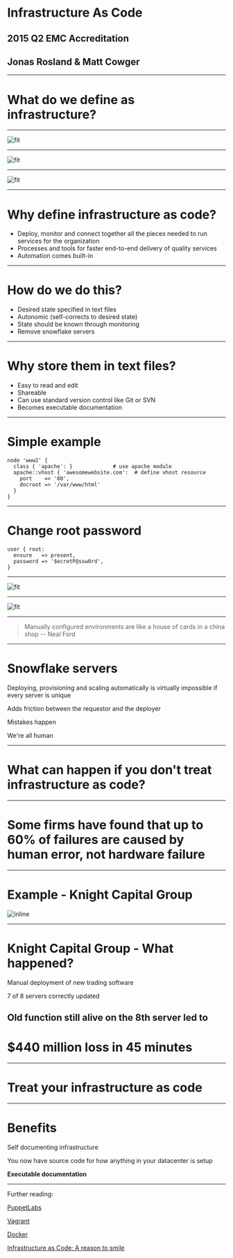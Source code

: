 # Infrastructure As Code
## 2015 Q2 EMC Accreditation
## Jonas Rosland & Matt Cowger

---

# What do we define as infrastructure?

---

![fit](images/what-is-infra.001.png)

---

![fit](images/what-is-infra.002.png)

---

![fit](images/what-is-infra.003.png)

---

# Why define infrastructure as code?

 - Deploy, monitor and connect together all the pieces needed to run services for the organization
 - Processes and tools for faster end-to-end delivery of quality services
 - Automation comes built-in

---

# How do we do this?

 - Desired state specified in text files
 - Autonomic (self-corrects to desired state)
 - State should be known through monitoring
 - Remove snowflake servers

---

# Why store them in text files?

 - Easy to read and edit
 - Shareable
 - Can use standard version control like Git or SVN
 - Becomes executable documentation

---

# Simple example

```
node 'www2' {
  class { 'apache': }             # use apache module
  apache::vhost { 'awesomewebsite.com':  # define vhost resource
    port    => '80',
    docroot => '/var/www/html'
  }
}
```

---

# Change root password

```
user { root:
  ensure   => present,
  password => '$ecretP@ssw0rd',
}
```

---

![fit](https://puppetlabs.com/wp-content/uploads/2012/03/PL_dataflow_notitle.png)

---

![fit](http://upload.wikimedia.org/wikipedia/commons/1/19/SDLC_-_Software_Development_Life_Cycle.jpg)

---

> Manually configured environments are like a house of cards in a china shop
-- Neal Ford

---

# Snowflake servers

Deploying, provisioning and scaling automatically is virtually impossible if every server is unique

Adds friction between the requestor and the deployer

Mistakes happen

We're all human

---

# What can happen if you don't treat infrastructure as code?

---

# Some firms have found that up to 60% of failures are caused by human error, not hardware failure

---

# Example - Knight Capital Group

![inline](https://infocus.emc.com/wp-content/uploads/2012/08/KCG.jpg)

---

# Knight Capital Group - What happened?

Manual deployment of new trading software

7 of 8 servers correctly updated

## Old function still alive on the 8th server led to
# $440 million loss in 45 minutes

---

# **Treat your infrastructure as code**

---

# Benefits

Self documenting infrastructure

You now have source code for how anything in your datacenter is setup

**Executable documentation**

---

Further reading:

[PuppetLabs](http://puppetlabs.com)

[Vagrant](http://vagrantup.com)

[Docker](http://docker.com)

[Infrastructure as Code: A reason to smile](http://www.thoughtworks.com/insights/blog/infrastructure-code-reason-smile)
